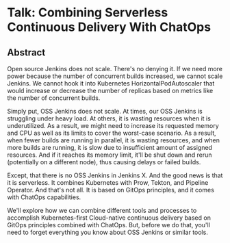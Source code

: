 # Talk: Combining Serverless Continuous Delivery With ChatOps

## Abstract

Open source Jenkins does not scale. There's no denying it. If we need more power because the number of concurrent builds increased, we cannot scale Jenkins. We cannot hook it into Kubernetes HorizontalPodAutoscaler that would increase or decrease the number of replicas based on metrics like the number of concurrent builds.

Simply put, OSS Jenkins does not scale. At times, our OSS Jenkins is struggling under heavy load. At others, it is wasting resources when it is underutilized. As a result, we might need to increase its requested memory and CPU as well as its limits to cover the worst-case scenario. As a result, when fewer builds are running in parallel, it is wasting resources, and when more builds are running, it is slow due to insufficient amount of assigned resources. And if it reaches its memory limit, it'll be shut down and rerun (potentially on a different node), thus causing delays or failed builds.

Except, that there is no OSS Jenkins in Jenkins X. And the good news is that it is serverless. It combines Kubernetes with Prow, Tekton, and Pipeline Operator. And that's not all. It is based on GitOps principles, and it comes with ChatOps capabilities.

We'll explore how we can combine different tools and processes to accomplish Kubernetes-first Cloud-native continuous delivery based on GitOps principles combined with ChatOps. But, before we do that, you'll need to forget everything you know about OSS Jenkins or similar tools.
